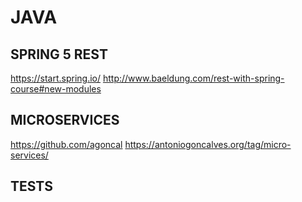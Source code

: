 
# JAVA

## SPRING 5 REST
https://start.spring.io/
http://www.baeldung.com/rest-with-spring-course#new-modules

## MICROSERVICES
https://github.com/agoncal
https://antoniogoncalves.org/tag/micro-services/

## TESTS
